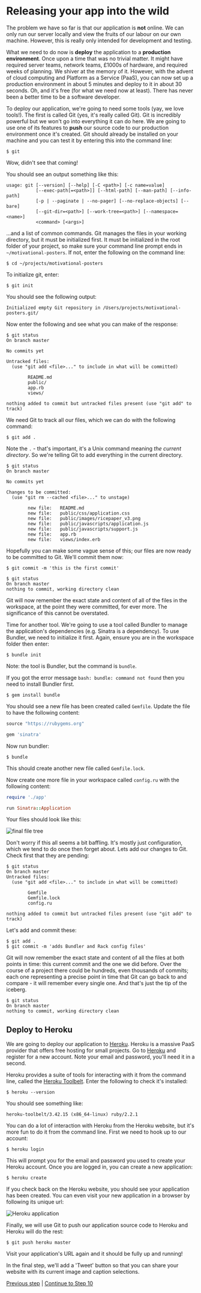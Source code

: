 # Releasing your app into the wild

The problem we have so far is that our application is **not** online. We can only run our server locally and view the fruits of our labour on our own machine. However, this is really only intended for development and testing.  

What we need to do now is **deploy** the application to a **production environment**.  Once upon a time that was no trivial matter.  It might have required server teams, network teams, £1000s of hardware, and required weeks of planning.  We shiver at the memory of it.  However, with the advent of cloud computing and Platform as a Service (PaaS), you can now set up a production environment in about 5 minutes and deploy to it in about 30 seconds.  Oh, and it's free (for what we need now at least).  There has never been a better time to be a software developer.

To deploy our application, we're going to need some tools (yay, we love tools!).  The first is called Git (yes, it's really called Git).  Git is incredibly powerful but we won't go into everything it can do here.  We are going to use one of its features to **push** our source code to our production environment once it's created.  Git should already be installed on your machine and you can test it by entering this into the command line:

```
$ git
```
Wow, didn't see that coming!

You should see an output something like this:
```
usage: git [--version] [--help] [-C <path>] [-c name=value]
           [--exec-path[=<path>]] [--html-path] [--man-path] [--info-path]
           [-p | --paginate | --no-pager] [--no-replace-objects] [--bare]
           [--git-dir=<path>] [--work-tree=<path>] [--namespace=<name>]
           <command> [<args>]
```
...and a list of common commands.  Git manages the files in your working directory, but it must be initialized first.  It must be initialized in the root folder of your project, so make sure your command line prompt ends in `~/motivational-posters`.  If not, enter the following on the command line:
```
$ cd ~/projects/motivational-posters
```

To initialize git, enter:
```
$ git init
```

You should see the following output:

```
Initialized empty Git repository in /Users/projects/motivational-posters.git/
```

Now enter the following and see what you can make of the response:

```
$ git status
On branch master

No commits yet

Untracked files:
  (use "git add <file>..." to include in what will be committed)

        README.md
        public/
        app.rb
        views/

nothing added to commit but untracked files present (use "git add" to track)
```

We need Git to track all our files, which we can do with the following command:
```
$ git add .
```

Note the `.` - that's important, it's a Unix command meaning _the current directory_.  So we're telling Git to add everything in the current directory.

```
$ git status
On branch master

No commits yet

Changes to be committed:
  (use "git rm --cached <file>..." to unstage)

        new file:   README.md
        new file:   public/css/application.css
        new file:   public/images/ricepaper_v3.png
        new file:   public/javascripts/application.js
        new file:   public/javascripts/support.js
        new file:   app.rb
        new file:   views/index.erb
```

Hopefully you can make some vague sense of this; our files are now ready to be committed to Git.  We'll commit them now:

```
$ git commit -m 'this is the first commit'
```
```
$ git status
On branch master
nothing to commit, working directory clean
```

Git will now remember the exact state and content of all of the files in the workspace, at the point they were committed, for ever more.  The significance of this cannot be overstated.

Time for another tool.  We're going to use a tool called Bundler to manage the application's dependencies (e.g. Sinatra is a dependency).  To use Bundler, we need to initialize it first.  Again, ensure you are in the workspace folder then enter:
```
$ bundle init
```
Note: the tool is Bundler, but the command is `bundle`.

If you got the error message `bash: bundle: command not found` then you need to install Bundler first.
```
$ gem install bundle
```

You should see a new file has been created called `Gemfile`.  Update the file to have the following content:
```ruby
source "https://rubygems.org"

gem 'sinatra'
```

Now run bundler:
```
$ bundle
```

This should create another new file called `Gemfile.lock`.

Now create one more file in your workspace called `config.ru` with the following content:
```ruby
require './app'

run Sinatra::Application
```

Your files should look like this:

![final file tree](/images/step_9/final_file_tree.png)

Don't worry if this all seems a bit baffling.  It's mostly just configuration, which we tend to do once then forget about.  Lets add our changes to Git.  Check first that they are pending:
```
$ git status
On branch master
Untracked files:
  (use "git add <file>..." to include in what will be committed)

        Gemfile
        Gemfile.lock
        config.ru

nothing added to commit but untracked files present (use "git add" to track)
```

Let's add and commit these:
```
$ git add .
$ git commit -m 'adds Bundler and Rack config files'
```

Git will now remember the exact state and content of all the files at both points in time:  this current commit and the one we did before.  Over the course of a project there could be hundreds, even thousands of commits; each one representing a precise point in time that Git can go back to and compare - it will remember every single one.  And that's just the tip of the iceberg.

```
$ git status
On branch master
nothing to commit, working directory clean
```

## Deploy to Heroku
We are going to deploy our application to [Heroku](http://heroku.com).  Heroku is a massive PaaS provider that offers free hosting for small projects.  Go to [Heroku](http://heroku.com) and register for a new account. Note your email and password, you'll need it in a second.

Heroku provides a suite of tools for interacting with it from the command line, called the [Heroku Toolbelt](https://toolbelt.heroku.com/).  Enter the following to check it's installed:

```
$ heroku --version
```

You should see something like:

```
heroku-toolbelt/3.42.15 (x86_64-linux) ruby/2.2.1
```

You can do a lot of interaction with Heroku from the Heroku website, but it's more fun to do it from the command line.  First we need to hook up to our account:
```
$ heroku login
```

This will prompt you for the email and password you used to create your Heroku account.  Once you are logged in, you can create a new application:

```
$ heroku create
```

If you check back on the Heroku website, you should see your application has been created.  You can even visit your new application in a browser by following its unique url:

![Heroku application](/images/step_9/heroku_app_initial.png)

Finally, we will use Git to push our application source code to Heroku and Heroku will do the rest:
```
$ git push heroku master
```

Visit your application's URL again and it should be fully up and running!

In the final step, we'll add a 'Tweet' button so that you can share your website with its current image and caption selections.

[Previous step](/steps/8.md) | [Continue to Step 10](/steps/10.md)
